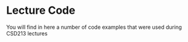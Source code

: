 ﻿# Lecture Code

You will find in here a number of code examples that were used during CSD213 lectures
